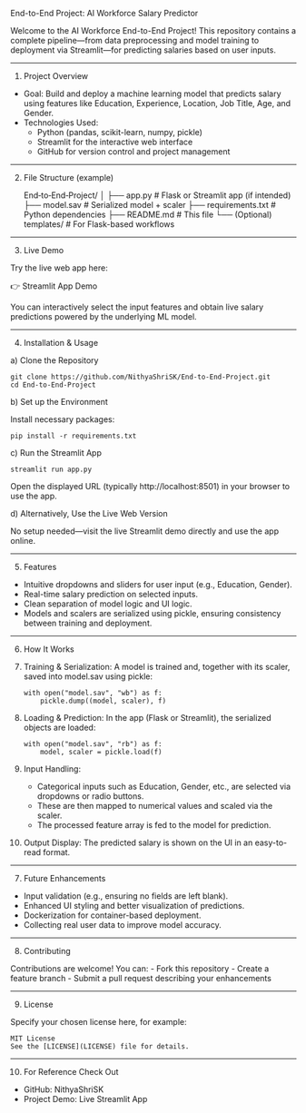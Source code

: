 End-to-End Project: AI Workforce Salary Predictor

Welcome to the AI Workforce End-to-End Project! This repository contains
a complete pipeline—from data preprocessing and model training to
deployment via Streamlit—for predicting salaries based on user inputs.

------------------------------------------------------------------------

1. Project Overview

-   Goal: Build and deploy a machine learning model that predicts salary
    using features like Education, Experience, Location, Job Title, Age,
    and Gender.
-   Technologies Used:
    -   Python (pandas, scikit-learn, numpy, pickle)
    -   Streamlit for the interactive web interface
    -   GitHub for version control and project management

------------------------------------------------------------------------

2. File Structure (example)

    End‑to‑End‑Project/
    │
    ├── app.py                 # Flask or Streamlit app (if intended)
    ├── model.sav              # Serialized model + scaler
    ├── requirements.txt       # Python dependencies
    ├── README.md              # This file
    └── (Optional) templates/  # For Flask-based workflows

------------------------------------------------------------------------

3. Live Demo

Try the live web app here:

👉 Streamlit App Demo

You can interactively select the input features and obtain live salary
predictions powered by the underlying ML model.

------------------------------------------------------------------------

4. Installation & Usage

a) Clone the Repository

    git clone https://github.com/NithyaShriSK/End-to-End-Project.git
    cd End-to-End-Project

b) Set up the Environment

Install necessary packages:

    pip install -r requirements.txt

c) Run the Streamlit App

    streamlit run app.py

Open the displayed URL (typically http://localhost:8501) in your browser
to use the app.

d) Alternatively, Use the Live Web Version

No setup needed—visit the live Streamlit demo directly and use the app
online.

------------------------------------------------------------------------

5. Features

-   Intuitive dropdowns and sliders for user input (e.g., Education,
    Gender).
-   Real-time salary prediction on selected inputs.
-   Clean separation of model logic and UI logic.
-   Models and scalers are serialized using pickle, ensuring consistency
    between training and deployment.

------------------------------------------------------------------------

6. How It Works

1.  Training & Serialization: A model is trained and, together with its
    scaler, saved into model.sav using pickle:

        with open("model.sav", "wb") as f:
            pickle.dump((model, scaler), f)

2.  Loading & Prediction: In the app (Flask or Streamlit), the
    serialized objects are loaded:

        with open("model.sav", "rb") as f:
            model, scaler = pickle.load(f)

3.  Input Handling:

    -   Categorical inputs such as Education, Gender, etc., are selected
        via dropdowns or radio buttons.
    -   These are then mapped to numerical values and scaled via the
        scaler.
    -   The processed feature array is fed to the model for prediction.

4.  Output Display: The predicted salary is shown on the UI in an
    easy-to-read format.

------------------------------------------------------------------------

7. Future Enhancements

-   Input validation (e.g., ensuring no fields are left blank).
-   Enhanced UI styling and better visualization of predictions.
-   Dockerization for container-based deployment.
-   Collecting real user data to improve model accuracy.

------------------------------------------------------------------------

8. Contributing

Contributions are welcome! You can: - Fork this repository - Create a
feature branch - Submit a pull request describing your enhancements

------------------------------------------------------------------------

9. License

Specify your chosen license here, for example:

    MIT License  
    See the [LICENSE](LICENSE) file for details.

------------------------------------------------------------------------

10. For Reference Check Out


-   GitHub: NithyaShriSK
-   Project Demo: Live Streamlit App
